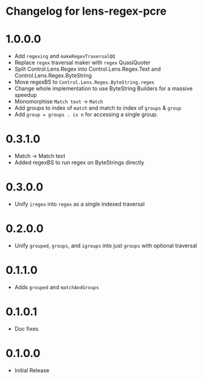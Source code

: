 # Changelog for lens-regex-pcre

# 1.0.0.0
- Add `regexing` and `makeRegexTraversalQQ`
- Replace `regex` traversal maker with `regex` QuasiQuoter
- Split Control.Lens.Regex into Control.Lens.Regex.Text and Control.Lens.Regex.ByteString
- Move regexBS to `Control.Lens.Regex.ByteString.regex`
- Change whole implementation to use ByteString Builders for a massive speedup
- Monomorphise `Match text` -> `Match`
- Add groups to index of `match` and match to index of `groups` & `group`
- Add `group = groups . ix n` for accessing a single group.

# 0.3.1.0 
- Match -> Match text
- Added regexBS to run regex on ByteStrings directly

# 0.3.0.0 
- Unify `iregex` into `regex` as a single indexed traversal

# 0.2.0.0 
- Unify `grouped`, `groups`, and `igroups` into just `groups` with optional traversal

# 0.1.1.0 
- Adds `grouped` and `matchAndGroups`

# 0.1.0.1 
- Doc fixes

# 0.1.0.0 
- Initial Release

